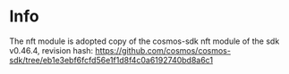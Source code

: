 # Info

The nft module is adopted copy of the cosmos-sdk nft module of the sdk v0.46.4,
revision hash: https://github.com/cosmos/cosmos-sdk/tree/eb1e3ebf6fcfd56e1f1d8f4c0a6192740bd8a6c1 